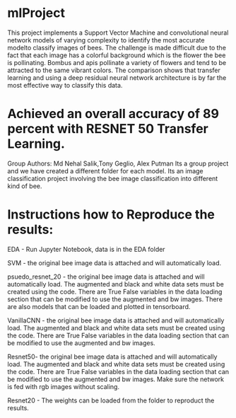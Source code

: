 # mlProject
This project implements a Support Vector Machine and convolutional neural network models of varying complexity to identify the most accurate modelto classify images of bees. 
The challenge is made difficult due to the fact that each image has a colorful background which is the flower the bee is pollinating.
Bombus and apis pollinate a variety of flowers and tend to be attracted to the same vibrant colors. The comparison shows that transfer learning and using a deep residual neural network architecture is by far the most effective way to classify this data.

# Achieved an overall accuracy of 89 percent with RESNET 50 Transfer Learning.

Group Authors: Md Nehal Salik,Tony Geglio, Alex Putman
Its a group project and we have created a different folder for each model.
Its an image classification project involving the bee image classification into different kind of bee.


# Instructions how to Reproduce the results:

EDA - Run Jupyter Notebook, data is in the EDA folder

SVM - the original bee image data is attached and will automatically load.

psuedo_resnet_20 - the original bee image data is attached and will automatically load. The augmented and black and white data sets must be created using the code. There are True False variables in the data loading section that can be modified to use the augmented and bw images. There are also models that can be loaded and plotted in tensorboard.

VanillaCNN - the original bee image data is attached and will automatically load. The augmented and black and white data sets must be created using the code. There are True False variables in the data loading section that can be modified to use the augmented and bw images.

Resnet50- the original bee image data is attached and will automatically load. The augmented and black and white data sets must be created using the code. There are True False variables in the data loading section that can be modified to use the augmented and bw images. Make sure the network is fed with rgb images without scaling.

Resnet20 - The weights can be loaded from the folder to reproduct the results.
